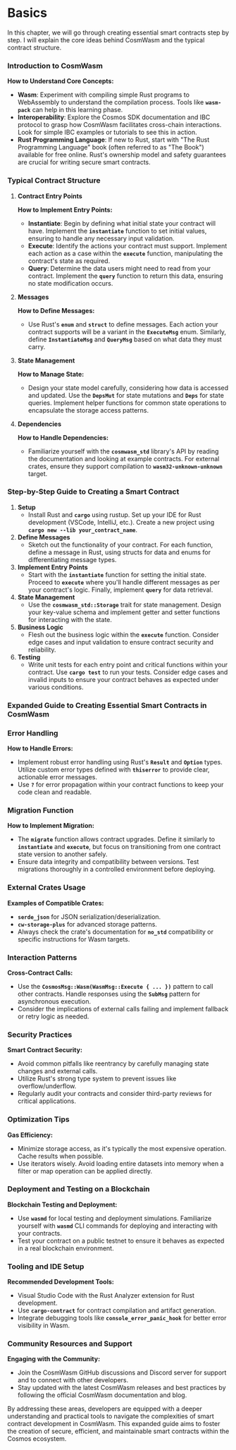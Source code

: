 # Basics

In this chapter, we will go through creating essential smart contracts step by step. I will explain the core ideas behind CosmWasm and the typical contract structure.

### **Introduction to CosmWasm**

**How to Understand Core Concepts:**

- **Wasm**: Experiment with compiling simple Rust programs to WebAssembly to understand the compilation process. Tools like **`wasm-pack`** can help in this learning phase.
- **Interoperability**: Explore the Cosmos SDK documentation and IBC protocol to grasp how CosmWasm facilitates cross-chain interactions. Look for simple IBC examples or tutorials to see this in action.
- **Rust Programming Language**: If new to Rust, start with "The Rust Programming Language" book (often referred to as "The Book") available for free online. Rust's ownership model and safety guarantees are crucial for writing secure smart contracts.

### **Typical Contract Structure**

1. **Contract Entry Points**
    
    **How to Implement Entry Points:**
    
    - **Instantiate**: Begin by defining what initial state your contract will have. Implement the **`instantiate`** function to set initial values, ensuring to handle any necessary input validation.
    - **Execute**: Identify the actions your contract must support. Implement each action as a case within the **`execute`** function, manipulating the contract's state as required.
    - **Query**: Determine the data users might need to read from your contract. Implement the **`query`** function to return this data, ensuring no state modification occurs.
2. **Messages**
    
    **How to Define Messages:**
    
    - Use Rust's **`enum`** and **`struct`** to define messages. Each action your contract supports will be a variant in the **`ExecuteMsg`** enum. Similarly, define **`InstantiateMsg`** and **`QueryMsg`** based on what data they must carry.
3. **State Management**
    
    **How to Manage State:**
    
    - Design your state model carefully, considering how data is accessed and updated. Use the **`DepsMut`** for state mutations and **`Deps`** for state queries. Implement helper functions for common state operations to encapsulate the storage access patterns.
4. **Dependencies**
    
    **How to Handle Dependencies:**
    
    - Familiarize yourself with the **`cosmwasm_std`** library's API by reading the documentation and looking at example contracts. For external crates, ensure they support compilation to **`wasm32-unknown-unknown`** target.

### **Step-by-Step Guide to Creating a Smart Contract**

1. **Setup**
    - Install Rust and **`cargo`** using rustup. Set up your IDE for Rust development (VSCode, IntelliJ, etc.). Create a new project using **`cargo new --lib your_contract_name`**.
2. **Define Messages**
    - Sketch out the functionality of your contract. For each function, define a message in Rust, using structs for data and enums for differentiating message types.
3. **Implement Entry Points**
    - Start with the **`instantiate`** function for setting the initial state. Proceed to **`execute`** where you'll handle different messages as per your contract's logic. Finally, implement **`query`** for data retrieval.
4. **State Management**
    - Use the **`cosmwasm_std::Storage`** trait for state management. Design your key-value schema and implement getter and setter functions for interacting with the state.
5. **Business Logic**
    - Flesh out the business logic within the **`execute`** function. Consider edge cases and input validation to ensure contract security and reliability.
6. **Testing**
    - Write unit tests for each entry point and critical functions within your contract. Use **`cargo test`** to run your tests. Consider edge cases and invalid inputs to ensure your contract behaves as expected under various conditions.

### **Expanded Guide to Creating Essential Smart Contracts in CosmWasm**

### Error Handling

**How to Handle Errors:**

- Implement robust error handling using Rust's **`Result`** and **`Option`** types. Utilize custom error types defined with **`thiserror`** to provide clear, actionable error messages.
- Use **`?`** for error propagation within your contract functions to keep your code clean and readable.

### Migration Function

**How to Implement Migration:**

- The **`migrate`** function allows contract upgrades. Define it similarly to **`instantiate`** and **`execute`**, but focus on transitioning from one contract state version to another safely.
- Ensure data integrity and compatibility between versions. Test migrations thoroughly in a controlled environment before deploying.

### External Crates Usage

**Examples of Compatible Crates:**

- **`serde_json`** for JSON serialization/deserialization.
- **`cw-storage-plus`** for advanced storage patterns.
- Always check the crate's documentation for **`no_std`** compatibility or specific instructions for Wasm targets.

### Interaction Patterns

**Cross-Contract Calls:**

- Use the **`CosmosMsg::Wasm(WasmMsg::Execute { ... })`** pattern to call other contracts. Handle responses using the **`SubMsg`** pattern for asynchronous execution.
- Consider the implications of external calls failing and implement fallback or retry logic as needed.

### Security Practices

**Smart Contract Security:**

- Avoid common pitfalls like reentrancy by carefully managing state changes and external calls.
- Utilize Rust's strong type system to prevent issues like overflow/underflow.
- Regularly audit your contracts and consider third-party reviews for critical applications.

### Optimization Tips

**Gas Efficiency:**

- Minimize storage access, as it's typically the most expensive operation. Cache results when possible.
- Use iterators wisely. Avoid loading entire datasets into memory when a filter or map operation can be applied directly.

### Deployment and Testing on a Blockchain

**Blockchain Testing and Deployment:**

- Use **`wasmd`** for local testing and deployment simulations. Familiarize yourself with **`wasmd`** CLI commands for deploying and interacting with your contracts.
- Test your contract on a public testnet to ensure it behaves as expected in a real blockchain environment.

### Tooling and IDE Setup

**Recommended Development Tools:**

- Visual Studio Code with the Rust Analyzer extension for Rust development.
- Use **`cargo-contract`** for contract compilation and artifact generation.
- Integrate debugging tools like **`console_error_panic_hook`** for better error visibility in Wasm.

### Community Resources and Support

**Engaging with the Community:**

- Join the CosmWasm GitHub discussions and Discord server for support and to connect with other developers.
- Stay updated with the latest CosmWasm releases and best practices by following the official CosmWasm documentation and blog.

By addressing these areas, developers are equipped with a deeper understanding and practical tools to navigate the complexities of smart contract development in CosmWasm. This expanded guide aims to foster the creation of secure, efficient, and maintainable smart contracts within the Cosmos ecosystem.